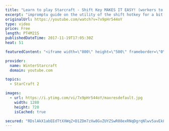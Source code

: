```yaml
---
title: "Learn to play Starcraft - Shift Key MAKES IT EASY! (workers to gas, waypoints, ctrl grps, moving)"
excerpt: "impromptu guide on the utility of the shift hotkey for a bit of everything"
originalUrl: https://youtube.com/watch?v=7x9pHr544oY
type: video
price: Free
length: PT4M21S
publishedDateTime: 2017-11-19T17:05:30Z
heat: 51

featuredContent: "<iframe width=\"800\" height=\"500\" frameborder=\"0\" src=\"https://www.youtube.com/embed/7x9pHr544oY\" allow=\"accelerometer; autoplay; encrypted-media; gyroscope; picture-in-picture\" allowfullscreen></iframe>"

provider:
  name: WinterStarcraft
  domain: youtube.com

topics:
  - StarCraft 2

images:
  - url: https://i.ytimg.com/vi/7x9pHr544oY/maxresdefault.jpg
    width: 1280
    height: 720
    isCached: true

secured: "RDslAkX1abEEdTtXXWqZ+D1ZDm7zXw8GvZUYZSwR08exRNqDgrqNlwv5avEk8fodY3R6VuFBT9uJzR3f5PS+cZT1w6Aa1+6Pe4qJ1U+xVvcLgI5HV+d2SoTuI775hnmlGkTZwDjiNsC+h4bakiVDdGU21OkwBkz7Xgbk5q/8DZxWu92yiSYZ08GpTr9Fb51Hwl7jolOPevcnoTjoUqJiGxDbVO9Jg9HXvFaycirDgdothS32N/tknzguGcuYgWJyLzsPxjDw0MJ0Fq5Xwjx9tGyVL8XWyI/hHPlaz/VDKOhk+Q7WRGwQpLFYLv5hLWicAeyJhQfRnTFtXH8WZWyRA66OESguUgQoTVfmcy8YNS/N1ycXJ+WmwWsa65850kpRTF5h8hSskd99kbXME1BivHmjNwMCUNaKBMAgiAvYosI=;NXhN/lHVoG5TAmKkwLl1ZA=="
---
```


